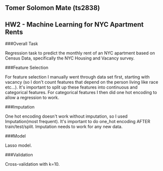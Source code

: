## Tomer Solomon Mate (ts2838)
## HW2 - Machine Learning for NYC Apartment Rents

###Overall Task

Regression task to predict the monthly rent of an NYC apartment based on Census Data, specifically the NYC Housing and Vacancy survey.


###Feature Selection

For feature selection I manually went through data set first, starting with vacancy (so I don't count features that depend on the person living like race etc...).  It's important to split up these features into continuous and categorical features. For categorical features I then did one hot encoding to allow a regression to work.

###Imputation

One hot encoding doesn't work without imputation, so I used Imputation(most frequent). It's important to do one_hot encoding AFTER train/test/split.
Imputation needs to work for any new data.


###Model

Lasso model.

###Validation

Cross-validation with k=10.



